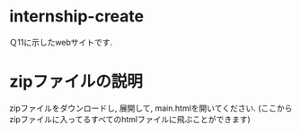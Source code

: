 # internship-create
Ｑ11に示したwebサイトです. 
# zipファイルの説明  
zipファイルをダウンロードし, 展開して, main.htmlを開いてください. (ここからzipファイルに入ってるすべてのhtmlファイルに飛ぶことができます) 
